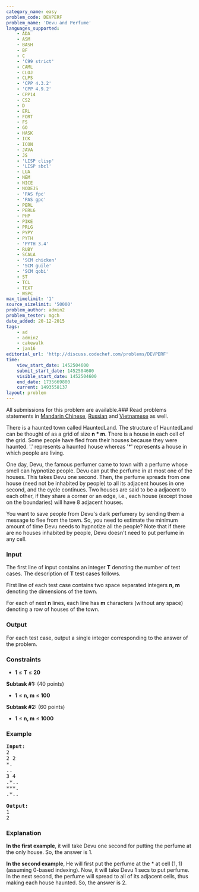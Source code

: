 ```yaml
---
category_name: easy
problem_code: DEVPERF
problem_name: 'Devu and Perfume'
languages_supported:
    - ADA
    - ASM
    - BASH
    - BF
    - C
    - 'C99 strict'
    - CAML
    - CLOJ
    - CLPS
    - 'CPP 4.3.2'
    - 'CPP 4.9.2'
    - CPP14
    - CS2
    - D
    - ERL
    - FORT
    - FS
    - GO
    - HASK
    - ICK
    - ICON
    - JAVA
    - JS
    - 'LISP clisp'
    - 'LISP sbcl'
    - LUA
    - NEM
    - NICE
    - NODEJS
    - 'PAS fpc'
    - 'PAS gpc'
    - PERL
    - PERL6
    - PHP
    - PIKE
    - PRLG
    - PYPY
    - PYTH
    - 'PYTH 3.4'
    - RUBY
    - SCALA
    - 'SCM chicken'
    - 'SCM guile'
    - 'SCM qobi'
    - ST
    - TCL
    - TEXT
    - WSPC
max_timelimit: '1'
source_sizelimit: '50000'
problem_author: admin2
problem_tester: mgch
date_added: 20-12-2015
tags:
    - ad
    - admin2
    - cakewalk
    - jan16
editorial_url: 'http://discuss.codechef.com/problems/DEVPERF'
time:
    view_start_date: 1452504600
    submit_start_date: 1452504600
    visible_start_date: 1452504600
    end_date: 1735669800
    current: 1493558137
layout: problem
---
```

All submissions for this problem are available.###  Read problems statements in [Mandarin Chinese](http://www.codechef.com/download/translated/JAN16/mandarin/DEVPERF.pdf), [Russian](http://www.codechef.com/download/translated/JAN16/russian/DEVPERF.pdf) and [Vietnamese](http://www.codechef.com/download/translated/JAN16/vietnamese/DEVPERF.pdf) as well.

There is a haunted town called HauntedLand. The structure of HauntedLand can be thought of as a grid of size **n \* m**. There is a house in each cell of the grid. Some people have fled from their houses because they were haunted. '.' represents a haunted house whereas '\*' represents a house in which people are living.

One day, Devu, the famous perfumer came to town with a perfume whose smell can hypnotize people. Devu can put the perfume in at most one of the houses. This takes Devu one second. Then, the perfume spreads from one house (need not be inhabited by people) to all its adjacent houses in one second, and the cycle continues. Two houses are said to be a adjacent to each other, if they share a corner or an edge, i.e., each house (except those on the boundaries) will have 8 adjacent houses.

You want to save people from Devu's dark perfumery by sending them a message to flee from the town. So, you need to estimate the minimum amount of time Devu needs to hypnotize all the people? Note that if there are no houses inhabited by people, Devu doesn't need to put perfume in any cell.

### Input

The first line of input contains an integer **T** denoting the number of test cases. The description of **T** test cases follows.

First line of each test case contains two space separated integers **n, m** denoting the dimensions of the town.

For each of next **n** lines, each line has **m** characters (without any space) denoting a row of houses of the town.

### Output

For each test case, output a single integer corresponding to the answer of the problem.

### Constraints

- **1** ≤ **T** ≤ **20**

**Subtask #1:** (40 points)

- **1** ≤ **n, m** ≤ **100**

**Subtask #2:** (60 points)

- **1** ≤ **n, m** ≤ **1000**

### Example

<pre><b>Input:</b>
2
2 2
<font face="monospace">*.</font>
<font face="monospace">..</font>
3 4
<font face="monospace">.*..</font>
<font face="monospace">***.</font>
<font face="monospace">.*..</font>

<b>Output:</b>
1
2
</pre>
### Explanation

**In the first example**, it will take Devu one second for putting the perfume at the only house. So, the answer is 1.

**In the second example**, He will first put the perfume at the \* at cell (1, 1) (assuming 0-based indexing).
Now, it will take Devu 1 secs to put perfume. In the next second, the perfume will spread to all of its adjacent cells, thus making each house haunted.
So, the answer is 2.
